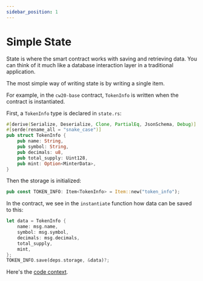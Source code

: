 ```yaml
---
sidebar_position: 1
---
```


# Simple State

State is where the smart contract works with saving and retrieving data. You can think of it much like a database interaction layer in a traditional application.

The most simple way of writing state is by writing a single item.

For example, in the `cw20-base` contract, `TokenInfo` is written when the contract is instantiated.

First, a `TokenInfo` type is declared in `state.rs`:

```rust
#[derive(Serialize, Deserialize, Clone, PartialEq, JsonSchema, Debug)]
#[serde(rename_all = "snake_case")]
pub struct TokenInfo {
    pub name: String,
    pub symbol: String,
    pub decimals: u8,
    pub total_supply: Uint128,
    pub mint: Option<MinterData>,
}
```

Then the storage is initialized:

```rust
pub const TOKEN_INFO: Item<TokenInfo> = Item::new("token_info");
```

In the contract, we see in the `instantiate` function how data can be saved to this:

```rust
let data = TokenInfo {
    name: msg.name,
    symbol: msg.symbol,
    decimals: msg.decimals,
    total_supply,
    mint,
};
TOKEN_INFO.save(deps.storage, &data)?;
```

Here's the [code context](https://github.com/CosmWasm/cw-plus/blob/main/contracts/cw20-base/src/contract.rs#L90).